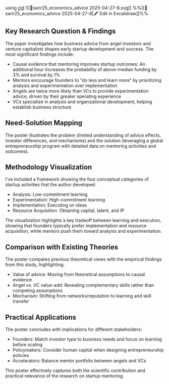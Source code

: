 using [cld](https://claude.ai/chat/d143a958-bbf4-49c5-ae43-db8416635d2c)
![[📜sarir25_economics_advice 2025-04-27-8.svg]]
%%[[📜sarir25_economics_advice 2025-04-27-8|🖋 Edit in Excalidraw]]%%



## Key Research Question & Findings

The paper investigates how business advice from angel investors and venture capitalists shapes early startup development and success. The most significant findings include:

- Causal evidence that mentoring improves startup outcomes: An additional hour increases the probability of above-median funding by 3% and survival by 1%
- Mentors encourage founders to "do less and learn more" by prioritizing analysis and experimentation over implementation
- Angels are twice more likely than VCs to provide experimentation advice, driven by their greater operating experience
- VCs specialize in analysis and organizational development, helping establish business structure

## Need-Solution Mapping

The poster illustrates the problem (limited understanding of advice effects, investor differences, and mechanisms) and the solution (leveraging a global entrepreneurship program with detailed data on mentoring activities and outcomes).

## Methodology Visualization

I've included a framework showing the four conceptual categories of startup activities that the author developed:

- Analysis: Low-commitment learning
- Experimentation: High-commitment learning
- Implementation: Executing on ideas
- Resource Acquisition: Obtaining capital, talent, and IP

The visualization highlights a key tradeoff between learning and execution, showing that founders typically prefer implementation and resource acquisition, while mentors push them toward analysis and experimentation.

## Comparison with Existing Theories

The poster compares previous theoretical views with the empirical findings from this study, highlighting:

- Value of advice: Moving from theoretical assumptions to causal evidence
- Angel vs. VC value-add: Revealing complementary skills rather than competing assumptions
- Mechanism: Shifting from networks/reputation to learning and skill transfer

## Practical Applications

The poster concludes with implications for different stakeholders:

- Founders: Match investor type to business needs and focus on learning before scaling
- Policymakers: Consider human capital when designing entrepreneurship policies
- Accelerators: Balance mentor portfolio between angels and VCs

This poster effectively captures both the scientific contribution and practical relevance of the research on startup mentoring.